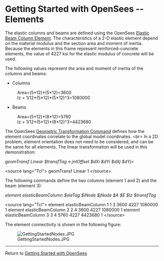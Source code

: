 # Getting Started with OpenSees -- Elements

<p>The elastic columns and beams are defined using the OpenSees <a
href="Elastic_Beam_Column_Element" title="wikilink">Elastic Beam Column
Element</a>. The characteristics of a 2-D elastic element depend on the
material modulus and the section area and moment of inertia. Because the
elements in this frame represent reinforced-concrete elements, the value
of 4227 ksi for the elastic modulus of concrete will be used.</p>
<p>The following values represent the area and moment of inertia of the
columns and beams:</p>
<ul>
<li>Columns</li>
</ul>
<dl>
<dt></dt>
<dd>
Area=(5*12)*(5*12)=3600
</dd>
<dd>
Iz = 1/12*(5*12)*(5*12)^3=1080000
</dd>
</dl>
<ul>
<li>Beams</li>
</ul>
<dl>
<dt></dt>
<dd>
Area=(5*12)*(8*12)=5760
</dd>
<dd>
Iz = 1/12*(5*12)*(8*12)^3=4423680
</dd>
</dl>
<p>The OpenSees <a href="Geometric_Transformation_Command"
title="wikilink">Geometric Transformation Command</a> defines how the
element coordinates correlate to the global model coordinates.
&lt;br&gt; In a 2D problem, element orientation does not need to be
considered, and can be the same for all elements. The linear
transformation will be used in this demonstration:</p>
<p><em>geomTransf Linear $transfTag &lt;-jntOffset $dXi $dYi $dXj
$dYj&gt;</em></p>
<p>&lt;source lang="Tcl"&gt; geomTransf Linear 1 &lt;/source&gt;</p>
<p>The following commands define the two columns (element 1 and 2) and
the beam (element 3):</p>
<p><em>element elasticBeamColumn $eleTag $iNode $jNode $A $E $Iz
$transfTag</em></p>
<p>&lt;source lang="Tcl"&gt; element elasticBeamColumn 1 1 3 3600 4227
1080000 1 element elasticBeamColumn 2 2 4 3600 4227 1080000 1 element
elasticBeamColumn 3 3 4 5760 4227 4423680 1 &lt;/source&gt;</p>
<p>The element connectivity is shown in the following figure:</p>
<figure>
<img src="GettingStartedNodes.JPG" title="GettingStartedNodes.JPG"
alt="GettingStartedNodes.JPG" />
<figcaption aria-hidden="true">GettingStartedNodes.JPG</figcaption>
</figure>
<hr />
<p>Return to <a href="Getting_Started_with_OpenSees"
title="wikilink">Getting Started with OpenSees</a></p>
